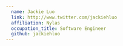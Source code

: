 ```yaml
---
  name: Jackie Luo
  link: http://www.twitter.com/jackiehluo
  affiliation: Nylas
  occupation_title: Software Engineer
  github: jackiehluo
---
```

